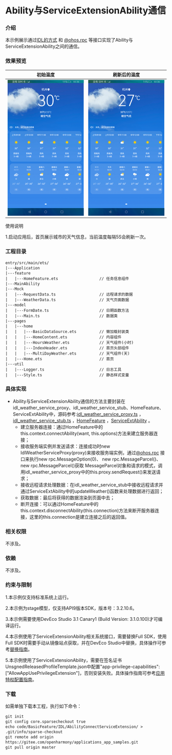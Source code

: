 # Ability与ServiceExtensionAbility通信

### 介绍

本示例展示通过[IDL的方式](https://gitee.com/openharmony/docs/blob/master/zh-cn/application-dev/IDL/idl-guidelines.md#ts%E5%BC%80%E5%8F%91%E6%AD%A5%E9%AA%A4) 和 [@ohos.rpc](https://gitee.com/openharmony/docs/blob/master/zh-cn/application-dev/reference/apis/js-apis-rpc.md) 等接口实现了Ability与ServiceExtensionAbility之间的通信。

### 效果预览

|初始温度|刷新后的温度|
|--------------------------------|--------------------------------|
|![](screenshots/device/before.png)|![](screenshots/device/after.png)

使用说明

1.启动应用后，首页展示城市的天气信息，当前温度每隔5S会刷新一次。

### 工程目录
```
entry/src/main/ets/
|---Application
|---feature
|   |---HomeFeature.ets                  // 任务信息组件
|---MainAbility
|---Mock
|   |---RequestData.ts                   // 远程请求的数据
|   |---WeatherData.ts                   // 天气页面数据
|---model
|   |---FormDate.ts                      // 日期函数方法
|   |---Main.ts                          // 数据类
|---pages
|   |---home
|   |   |---BasicDataSource.ets          // 懒加载封装类
|   |   |---HomeContent.ets              // 内容组件
|   |   |---HoursWeather.ets             // 天气组件(小时)
|   |   |---IndexHeader.ets              // 首页头部组件
|   |   |---MultiDayWeather.ets          // 天气组件(天)
|   |---Home.ets                         // 首页
|---util
|   |---Logger.ts                        // 日志工具
|   |---Style.ts                         // 静态样式变量
```
### 具体实现

* Ability与ServiceExtensionAbility通信的方法主要封装在idl_weather_service_proxy、idl_weather_service_stub、HomeFeature、ServiceExtAbility中，源码参考:[idl_weather_service_proxy.ts](https://gitee.com/openharmony/applications_app_samples/blob/master/code/BasicFeature/IDL/AbilityConnectServiceExtension/entry/src/main/ets/MainAbility/data/IIdlWeatherServiceTS/idl_weather_service_proxy.ts) ，[idl_weather_service_stub.ts](https://gitee.com/openharmony/applications_app_samples/blob/master/code/BasicFeature/IDL/AbilityConnectServiceExtension/entry/src/main/ets/MainAbility/data/IIdlWeatherServiceTS/idl_weather_service_stub.ts) ，[HomeFeature](https://gitee.com/openharmony/applications_app_samples/blob/master/code/BasicFeature/IDL/AbilityConnectServiceExtension/entry/src/main/ets/feature/HomeFeature.ts) ，[ServiceExtAbility](https://gitee.com/openharmony/applications_app_samples/blob/master/code/BasicFeature/IDL/AbilityConnectServiceExtension/entry/src/main/ets/serviceExtensionAbility/ServiceExtAbility.ts) 。
    * 建立服务器连接：通过HomeFeature中的this.context.connectAbility(want, this.options)方法来建立服务器连接；
    * 接收服务端实例并发送请求：连接成功时new IdlWeatherServiceProxy(proxy)来接收服务端实例，通过[@ohos.rpc](https://gitee.com/openharmony/docs/blob/master/zh-cn/application-dev/reference/apis/js-apis-rpc.md) 接口来执行new rpc.MessageOption(0)、 new rpc.MessageParcel()、 new rpc.MessageParcel()获取 MessageParcel对象和请求的模式，调用idl_weather_service_proxy中的this.proxy.sendRequest()来发送请求；
    * 接收远程请求处理数据：在idl_weather_service_stub中接收远程请求并通过ServiceExtAbility中的updateWeather()函数来处理数据进行返回；
    * 获取数据：最后将获得的数据渲染到页面中去；
    * 断开连接：可以通过HomeFeature中的this.context.disconnectAbility(this.connection)方法来断开服务器连接，这里的this.connection是建立连接之后的返回值。
  
### 相关权限

不涉及。

### 依赖

不涉及。

###  约束与限制

1.本示例仅支持标准系统上运行。

2.本示例为stage模型，仅支持API9版本SDK，版本号：3.2.10.6。

3.本示例需要使用DevEco Studio 3.1 Canary1 (Build Version: 3.1.0.100)才可编译运行。

4.本示例使用了ServiceExtensionAbility相关系统接口，需要替换Full SDK，使用Full SDK时需要手动从镜像站点获取，并在DevEco Studio中替换，具体操作可参考[替换指南](https://gitee.com/openharmony/docs/blob/master/zh-cn/application-dev/quick-start/full-sdk-switch-guide.md)。

5.本示例使用了ServiceExtensionAbility，需要在签名证书UnsgnedReleasedProfileTemplate.json中配置"app-privilege-capabilities": ["AllowAppUsePrivilegeExtension"]，否则安装失败。具体操作指南可参考[应用特权配置指南](https://gitee.com/openharmony/docs/blob/eb73c9e9dcdd421131f33bb8ed6ddc030881d06f/zh-cn/device-dev/subsystems/subsys-app-privilege-config-guide.md)。

### 下载

如需单独下载本工程，执行如下命令：
```
git init
git config core.sparsecheckout true
echo code/BasicFeature/IDL/AbilityConnectServiceExtension/ > .git/info/sparse-checkout
git remote add origin https://gitee.com/openharmony/applications_app_samples.git
git pull origin master

```